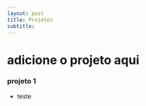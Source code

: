 ```yaml
---
layout: post
title: Projetos
subtitle: 
---
```



# adicione o projeto aqui


### projeto 1

- teste
